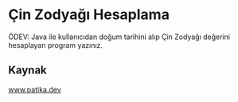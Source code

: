 # Çin Zodyağı Hesaplama
ÖDEV: Java ile kullanıcıdan doğum tarihini alıp Çin Zodyağı değerini hesaplayan program yazınız.
## Kaynak
www.patika.dev
